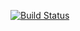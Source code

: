 [![Build Status](https://travis-ci.org/l1905/learn-travis.svg?branch=dev)](https://travis-ci.org/<github_id>/<repo_name>)
